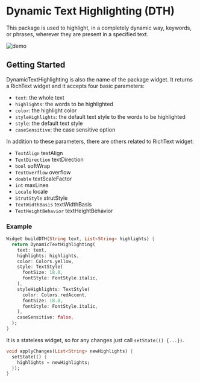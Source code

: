 # Dynamic Text Highlighting (DTH)

This package is used to highlight, in a completely dynamic way, 
keywords, or phrases, wherever they are present in a specified text.

![demo](assets/demo.gif)

## Getting Started

DynamicTextHighlighting is also the name of the package widget. 
It returns a RichText widget and it accepts four basic parameters:

* `text`: the whole text
* `highlights`: the words to be highlighted
* `color`: the highlight color
* `styleHighlights`: the default text style to the words to be highlighted
* `style`: the default text style
* `caseSensitive`: the case sensitive option

In addition to these parameters, there are others related to
RichText widget:

* `TextAlign` textAlign
* `TextDirection` textDirection
* `bool` softWrap
* `TextOverflow` overflow
* `double` textScaleFactor
* `int` maxLines
* `Locale` locale
* `StrutStyle` strutStyle
* `TextWidthBasis` textWidthBasis
* `TextHeightBehavior` textHeightBehavior

### Example

```dart
Widget buildDTH(String text, List<String> highlights) {
  return DynamicTextHighlighting(
    text: text,
    highlights: highlights,
    color: Colors.yellow,
    style: TextStyle(
      fontSize: 18.0,
      fontStyle: FontStyle.italic,
    ),
    styleHighlights: TextStyle(
      color: Colors.redAccent,
      fontSize: 18.0,
      fontStyle: FontStyle.italic,
    ),
    caseSensitive: false,
  );
}
```

It is a stateless widget, so for any changes
just call `setState(() {...})`.

```dart
void applyChanges(List<String> newHighlights) {
  setState(() {
    highlights = newHighlights;
  });
}
```
